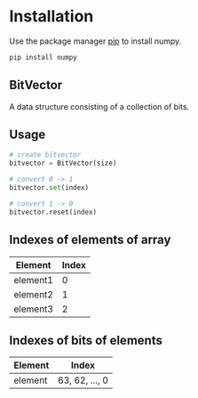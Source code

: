 # Installation
Use the package manager [pip](https://pip.pypa.io/en/stable/) to install numpy.

```bash
pip install numpy
```
## BitVector

A data structure consisting of a collection of bits.

## Usage

```python
# create bitvector
bitvector = BitVector(size)

# convert 0 -> 1
bitvector.set(index)

# convert 1 -> 0
bitvector.reset(index)
```

## Indexes of elements of array
| Element  | Index |
| ------------- | ------------- |
| element1  | 0  |
| element2  | 1  |
| element3 | 2 |

## Indexes of bits of elements
| Element  | Index |
| ------------- | ------------- |
| element  | 63, 62, ..., 0 |
